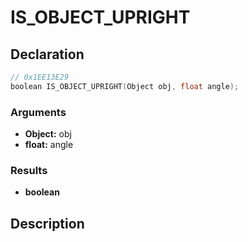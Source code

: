 # IS_OBJECT_UPRIGHT

## Declaration
```cpp
// 0x1EE13E29
boolean IS_OBJECT_UPRIGHT(Object obj, float angle);
```

### Arguments
- **Object:** obj
- **float:** angle

### Results
- **boolean**

## Description
